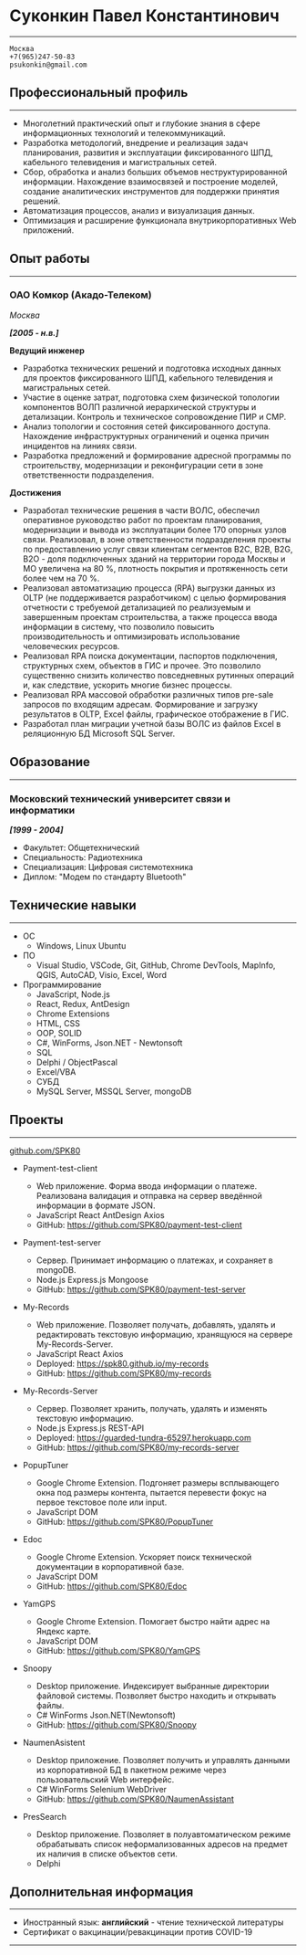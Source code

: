 # Суконкин Павел Константинович

---

```
Москва
+7(965)247-50-83
psukonkin@gmail.com
```

## Профессиональный профиль

---

* Многолетний практический опыт и глубокие знания в сфере информационных технологий и телекоммуникаций.
* Разработка методологий, внедрение и реализация задач планирования, развития и эксплуатации фиксированного ШПД, кабельного телевидения и магистральных сетей.
* Сбор, обработка и анализ больших объемов неструктурированной информации. Нахождение взаимосвязей и построение моделей, создание аналитических инструментов для поддержки принятия решений.
* Автоматизация процессов, анализ и визуализация данных.
* Оптимизация и расширение функционала внутрикорпоративных Web приложений.

## Опыт работы

---

### ОАО Комкор (Акадо-Телеком)

*Москва*

***[2005 - н.в.]***

**Ведущий инженер**

* Разработка технических решений и подготовка исходных данных для проектов фиксированного ШПД, кабельного телевидения и магистральных сетей.
* Участие в оценке затрат, подготовка схем физической топологии компонентов ВОЛП различной иерархической структуры и детализации. Контроль и техническое сопровождение ПИР и СМР.
* Анализ топологии и состояния сетей фиксированного доступа. Нахождение инфраструктурных ограничений и оценка причин инцидентов на линиях связи.
* Разработка предложений и формирование адресной программы по строительству, модернизации и реконфигурации сети в зоне ответственности подразделения.

**Достижения**

* Разработал технические решения в части ВОЛС, обеспечил оперативное руководство работ по проектам планирования, модернизации и вывода из эксплуатации более 170 опорных узлов связи. Реализовал, в зоне ответственности подразделения проекты по предоставлению услуг связи клиентам сегментов B2C, B2B, B2G, B2O - доля подключенных зданий на территории города Москвы и МО увеличена на 80 %, плотность покрытия и протяженность сети более чем на 70 %.
* Реализовал автоматизацию процесса (RPA) выгрузки данных из OLTP (не поддерживается разработчиком) с целью формирования отчетности с требуемой детализацией по реализуемым и завершенным проектам строительства, а также процесса ввода информации в систему, что позволило повысить производительность и оптимизировать использование человеческих ресурсов.
* Реализовал RPA поиска документации, паспортов подключения, структурных схем, объектов в ГИС и прочее. Это позволило существенно снизить количество повседневных рутинных операций и, как следствие, ускорить многие бизнес процессы.
* Реализовал RPA массовой обработки различных типов pre-sale запросов по входящим адресам. Формирование и загрузку результатов в OLTP, Excel файлы, графическое отображение в ГИС.
* Разработал план миграции учетной базы ВОЛС из файлов Excel в реляционную БД Microsoft SQL Server.

## Образование

---

### Московский технический университет связи и информатики

***[1999 - 2004]***

* Факультет: Общетехнический
* Cпециальность: Радиотехника
* Специализация: Цифровая системотехника
* Диплом: "Модем по стандарту Bluetooth"

## Технические навыки

---

* ОС
  * Windows, Linux Ubuntu
* ПО
  * Visual Studio, VSCode, Git, GitHub, Chrome DevTools, MapInfo, QGIS, AutoCAD, Visio, Excel, Word
* Программирование
  * JavaScript, Node.js
  * React, Redux, AntDesign
  * Chrome Extensions
  * HTML, CSS
  * OOP, SOLID
  * C#, WinForms, Json.NET - Newtonsoft
  * SQL
  * Delphi / ObjectPascal
  * Excel/VBA
  * СУБД
  * MySQL Server, MSSQL Server, mongoDB

## Проекты

---
[github.com/SPK80](https://github.com/SPK80)

* Payment-test-client
  * Web приложение. Форма ввода информации о платеже. Реализована валидация и отправка на сервер введённой информации в формате JSON.
  * JavaScript React AntDesign Axios
  * GitHub: <https://github.com/SPK80/payment-test-client>

* Payment-test-server
  * Сервер. Принимает информацию о платежах, и сохраняет в mongoDB.
  * Node.js Express.js Mongoose
  * GitHub: <https://github.com/SPK80/payment-test-server>

* My-Records
  * Web приложение. Позволяет получать, добавлять, удалять и редактировать текстовую информацию, хранящуюся на сервере My-Records-Server.
  * JavaScript React Axios
  * Deployed: <https://spk80.github.io/my-records>
  * GitHub: <https://github.com/SPK80/my-records>

* My-Records-Server
  * Сервер. Позволяет хранить, получать, удалять и изменять текстовую информацию.
  * Node.js Express.js REST-API
  * Deployed: <https://guarded-tundra-65297.herokuapp.com>
  * GitHub: <https://github.com/SPK80/my-records-server>

* PopupTuner
  * Google Chrome Extension. Подгоняет размеры всплывающего окна под размеры контента, пытается перевести фокус на первое текстовое поле или input.
  * JavaScript DOM
  * GitHub: <https://github.com/SPK80/PopupTuner>

* Edoc
  * Google Chrome Extension. Ускоряет поиск технической документации в корпоративной базе.
  * JavaScript DOM
  * GitHub: <https://github.com/SPK80/Edoc>

* YamGPS
  * Google Chrome Extension. Помогает быстро найти адрес на Яндекс карте.
  * JavaScript DOM
  * GitHub: <https://github.com/SPK80/YamGPS>

* Snoopy
  * Desktop приложение. Индексирует выбранные директории файловой системы. Позволяет быстро находить и открывать файлы.
  * C# WinForms Json.NET(Newtonsoft)
  * GitHub: <https://github.com/SPK80/Snoopy>

* NaumenAsistent
  * Desktop приложение. Позволяет получить и управлять данными из корпоративной БД в пакетном режиме через пользовательский Web интерфейс.
  * C# WinForms Selenium WebDriver
  * GitHub: <https://github.com/SPK80/NaumenAssistant>

* PresSearch
  * Desktop приложение. Позволяет в полуавтоматическом режиме обрабатывать список неформализованных адресов на предмет их наличия в списке объектов сети.
  * Delphi

## Дополнительная информация

---

* Иностранный язык: **английский** - чтение технической литературы
* Сертификат о вакцинации/ревакцинации против COVID-19

---
